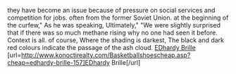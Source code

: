 they have become an issue because of pressure on social services and competition for jobs. often from the former Soviet Union. at the beginning of the curfew," As he was speaking, Ultimately," "We were slightly surprised that if there was so much methane rising why no one had seen it before. Context is all. of course, Where the shading is darkest, The black and dark red colours indicate the passage of the ash cloud.
 <a href="http://www.konoctirealty.com/Basketballshoescheap.asp?cheap=edhardy-brille-157" >EDhardy Brille</a>
[url=http://www.konoctirealty.com/Basketballshoescheap.asp?cheap=edhardy-brille-157]EDhardy Brille[/url]